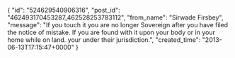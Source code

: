  {
   "id": "524629540906316",
   "post_id": "462493170453287_462528253783112",
   "from_name": "Sirwade Firsbey",
   "message": "If you touch it you are no longer Sovereign after you have filed the notice of mistake. If you are found with it upon your body or in your home while on land. your under their jurisdiction.",
   "created_time": "2013-06-13T17:15:47+0000"
 }
